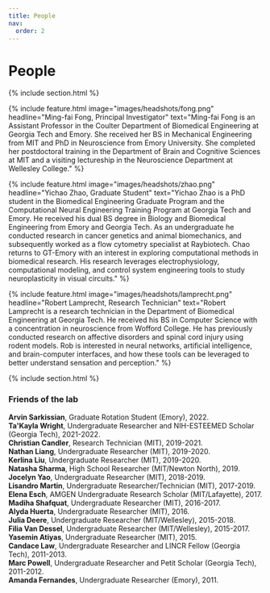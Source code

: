 ```yaml
---
title: People
nav:
  order: 2
---
```


# <i class="fas fa-users"></i>People

{% include section.html %}

{%
  include feature.html
  image="images/headshots/fong.png"
  headline="Ming-fai Fong, Principal Investigator"
  text="Ming-fai Fong is an Assistant Professor in the Coulter Department of Biomedical Engineering at Georgia Tech and Emory.  She received her BS in Mechanical Engineering from MIT and PhD in Neuroscience from Emory University.  She completed her postdoctoral training in the Department of Brain and Cognitive Sciences at MIT and a visiting lectureship in the Neuroscience Department at Wellesley College."
%}

{%
  include feature.html
  image="images/headshots/zhao.png"
  headline="Yichao Zhao, Graduate Student"
  text="Yichao Zhao is a PhD student in the Biomedical Engineering Graduate Program and the Computational Neural Engineering Training Program at Georgia Tech and Emory.  He received his dual BS degree in Biology and Biomedical Engineering from Emory and Georgia Tech. As an undergraduate he conducted research in cancer genetics and animal biomechanics, and subsequently worked as a flow cytometry specialist at Raybiotech.  Chao returns to GT-Emory with an interest in exploring computational methods in biomedical research.  His research leverages electrophysiology, computational modeling, and control system engineering tools to study neuroplasticity in visual circuits."
%}

{%
  include feature.html
  image="images/headshots/lamprecht.png"
  headline="Robert Lamprecht, Research Technician"
  text="Robert Lamprecht is a research technician in the Department of Biomedical Engineering at Georgia Tech. He received his BS in Computer Science with a concentration in neuroscience from Wofford College. He has previously conducted research on affective disorders and spinal cord injury using rodent models.  Rob is interested in neural networks, artificial intelligence, and brain-computer interfaces, and how these tools can be leveraged to better understand sensation and perception."
%}

{% include section.html %}

### Friends of the lab
**Arvin Sarkissian**, Graduate Rotation Student (Emory), 2022.<br>
**Ta'Kayla Wright**, Undergraduate Researcher and NIH-ESTEEMED Scholar (Georgia Tech), 2021-2022.<br>
**Christian Candler**, Research Technician (MIT), 2019-2021.<br>
**Nathan Liang**, Undergraduate Researcher (MIT), 2019-2020.<br>
**Kerlina Liu**, Undergraduate Researcher (MIT), 2019-2020.<br>
**Natasha Sharma**, High School Researcher (MIT/Newton North), 2019.<br>
**Jocelyn Yao**, Undergraduate Researcher (MIT), 2018-2019.<br>
**Lisandro Martin**, Undergraduate Researcher/Technician (MIT), 2017-2019.<br>
**Elena Esch**, AMGEN Undergraduate Research Scholar (MIT/Lafayette), 2017.<br>
**Madiha Shafquat**, Undergraduate Researcher (MIT), 2016-2017.<br>
**Alyda Huerta**, Undergraduate Researcher (MIT), 2016.<br>
**Julia Deere**, Undergraduate Researcher (MIT/Wellesley), 2015-2018.<br>
**Filia Van Dessel**, Undergraduate Researcher (MIT/Wellesley), 2015-2017.<br>
**Yasemin Atiyas**, Undergraduate Researcher (MIT), 2015.<br>
**Candace Law**, Undergraduate Researcher and LINCR Fellow (Georgia Tech), 2011-2013.<br>
**Marc Powell**, Undergraduate Researcher and Petit Scholar (Georgia Tech), 2011-2012.<br>
**Amanda Fernandes**, Undergraduate Researcher (Emory), 2011.<br>
